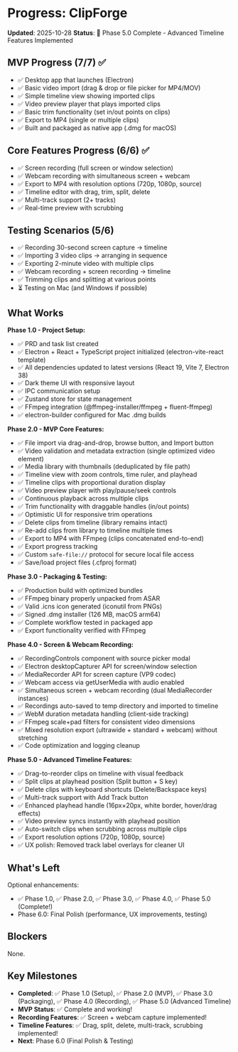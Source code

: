 # Progress: ClipForge

**Updated**: 2025-10-28
**Status**: 🎉 Phase 5.0 Complete - Advanced Timeline Features Implemented

## MVP Progress (7/7) ✅

- ✅ Desktop app that launches (Electron)
- ✅ Basic video import (drag & drop or file picker for MP4/MOV)
- ✅ Simple timeline view showing imported clips
- ✅ Video preview player that plays imported clips
- ✅ Basic trim functionality (set in/out points on clips)
- ✅ Export to MP4 (single or multiple clips)
- ✅ Built and packaged as native app (.dmg for macOS)

## Core Features Progress (6/6) ✅

- ✅ Screen recording (full screen or window selection)
- ✅ Webcam recording with simultaneous screen + webcam
- ✅ Export to MP4 with resolution options (720p, 1080p, source)
- ✅ Timeline editor with drag, trim, split, delete
- ✅ Multi-track support (2+ tracks)
- ✅ Real-time preview with scrubbing

## Testing Scenarios (5/6)

- ✅ Recording 30-second screen capture → timeline
- ✅ Importing 3 video clips → arranging in sequence
- ✅ Exporting 2-minute video with multiple clips
- ✅ Webcam recording + screen recording → timeline
- ✅ Trimming clips and splitting at various points
- ⏳ Testing on Mac (and Windows if possible)

## What Works

**Phase 1.0 - Project Setup:**
- ✅ PRD and task list created
- ✅ Electron + React + TypeScript project initialized (electron-vite-react template)
- ✅ All dependencies updated to latest versions (React 19, Vite 7, Electron 38)
- ✅ Dark theme UI with responsive layout
- ✅ IPC communication setup
- ✅ Zustand store for state management
- ✅ FFmpeg integration (@ffmpeg-installer/ffmpeg + fluent-ffmpeg)
- ✅ electron-builder configured for Mac .dmg builds

**Phase 2.0 - MVP Core Features:**
- ✅ File import via drag-and-drop, browse button, and Import button
- ✅ Video validation and metadata extraction (single optimized video element)
- ✅ Media library with thumbnails (deduplicated by file path)
- ✅ Timeline view with zoom controls, time ruler, and playhead
- ✅ Timeline clips with proportional duration display
- ✅ Video preview player with play/pause/seek controls
- ✅ Continuous playback across multiple clips
- ✅ Trim functionality with draggable handles (in/out points)
- ✅ Optimistic UI for responsive trim operations
- ✅ Delete clips from timeline (library remains intact)
- ✅ Re-add clips from library to timeline multiple times
- ✅ Export to MP4 with FFmpeg (clips concatenated end-to-end)
- ✅ Export progress tracking
- ✅ Custom `safe-file://` protocol for secure local file access
- ✅ Save/load project files (.cfproj format)

**Phase 3.0 - Packaging & Testing:**
- ✅ Production build with optimized bundles
- ✅ FFmpeg binary properly unpacked from ASAR
- ✅ Valid .icns icon generated (iconutil from PNGs)
- ✅ Signed .dmg installer (126 MB, macOS arm64)
- ✅ Complete workflow tested in packaged app
- ✅ Export functionality verified with FFmpeg

**Phase 4.0 - Screen & Webcam Recording:**
- ✅ RecordingControls component with source picker modal
- ✅ Electron desktopCapturer API for screen/window selection
- ✅ MediaRecorder API for screen capture (VP9 codec)
- ✅ Webcam access via getUserMedia with audio enabled
- ✅ Simultaneous screen + webcam recording (dual MediaRecorder instances)
- ✅ Recordings auto-saved to temp directory and imported to timeline
- ✅ WebM duration metadata handling (client-side tracking)
- ✅ FFmpeg scale+pad filters for consistent video dimensions
- ✅ Mixed resolution export (ultrawide + standard + webcam) without stretching
- ✅ Code optimization and logging cleanup

**Phase 5.0 - Advanced Timeline Features:**
- ✅ Drag-to-reorder clips on timeline with visual feedback
- ✅ Split clips at playhead position (Split button + S key)
- ✅ Delete clips with keyboard shortcuts (Delete/Backspace keys)
- ✅ Multi-track support with Add Track button
- ✅ Enhanced playhead handle (16px×20px, white border, hover/drag effects)
- ✅ Video preview syncs instantly with playhead position
- ✅ Auto-switch clips when scrubbing across multiple clips
- ✅ Export resolution options (720p, 1080p, source)
- ✅ UX polish: Removed track label overlays for cleaner UI

## What's Left

Optional enhancements:
- ✅ Phase 1.0, ✅ Phase 2.0, ✅ Phase 3.0, ✅ Phase 4.0, ✅ Phase 5.0 (Complete!)
- Phase 6.0: Final Polish (performance, UX improvements, testing)

## Blockers

None.

## Key Milestones

- **Completed**: ✅ Phase 1.0 (Setup), ✅ Phase 2.0 (MVP), ✅ Phase 3.0 (Packaging), ✅ Phase 4.0 (Recording), ✅ Phase 5.0 (Advanced Timeline)
- **MVP Status**: ✅ Complete and working!
- **Recording Features**: ✅ Screen + webcam capture implemented!
- **Timeline Features**: ✅ Drag, split, delete, multi-track, scrubbing implemented!
- **Next**: Phase 6.0 (Final Polish & Testing)
